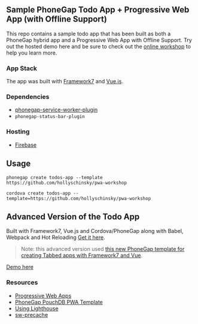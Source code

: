 ## Sample PhoneGap Todo App + Progressive Web App (with Offline Support)

This repo contains a sample todo app that has been built as both a PhoneGap hybrid app and a Progressive Web App with Offline Support. Try out the hosted demo here and be sure to check out the [online workshop](http://hollyschinsky.github.io/pwa-workshop) to help you learn more. 


### App Stack
The app was built with [Framework7](http://framework7.io) and [Vue.js](http://vuejs.org).

### Dependencies
- [phonegap-service-worker-plugin](https://github.com/phonegap/phonegap-plugin-service-worker)
- `phonegap-status-bar-plugin`

### Hosting
- [Firebase](https://firebase.google.com/docs/hosting/)

## Usage

    phonegap create todos-app --template https://github.com/hollyschinsky/pwa-workshop

    cordova create todos-app --template=https://github.com/hollyschinsky/pwa-workshop

## Advanced Version of the Todo App 
Built with Framework7, Vue.js and Cordova/PhoneGap along with Babel, Webpack and Hot Reloading
[Get it here](https://github.com/phonegap/phonegap-app-todo).

> Note: this advanced version used [this new PhoneGap template for creating Tabbed apps with Framework7 and Vue](https://github.com/phonegap/phonegap-template-vue-f7-tabs).

[Demo here](https://hollyschinsky.github.io/todo-pwa/#!//)


### Resources
- [Progressive Web Apps](https://docs.google.com/document/d/1Lf33f2rcMisp0Xz1hOVevswds4KCpA5nSkptr-VjhKQ)
- [PhoneGap PouchDB PWA Template](https://github.com/phonegap/phonegap-template-pwa) 
- [Using Lighthouse](https://docs.google.com/document/d/1Lf33f2rcMisp0Xz1hOVevswds4KCpA5nSkptr-VjhKQ/)
- [sw-precache](https://github.com/GoogleChrome/sw-precache)